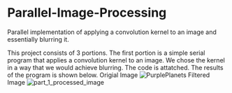 # Parallel-Image-Processing
Parallel implementation of applying a convolution kernel to an image and essentially blurring it.

This project consists of 3 portions. The first portion is a simple serial program that applies a convolution kernel to an image. We chose the kernel in a way that we would achieve blurring. The code is attatched. The results of the program is shown below.
Origial Image
![PurplePlanets](https://github.com/user-attachments/assets/b8a0cc18-5c3c-4185-a0eb-07a1669b4590)
Filtered Image
![part_1_processed_image](https://github.com/user-attachments/assets/b153a982-b1da-4f1f-acf8-27dd072bf571)
